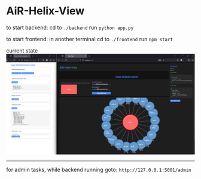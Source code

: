 # AiR-Helix-View

to start backend:
cd to ```./backend```
run ```python app.py```

to start frontend:
in another terminal
cd to ```./frontend```
run ```npm start```

current state
![alt text](image-2.png)


---

for admin tasks, while backend running goto:
```http://127.0.0.1:5001/admin```

